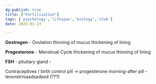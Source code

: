 ```yaml
---
dg-publish: true
title: ["Fertilisation"]
tags: ['psychology','lifespan','biology','stub']
date: 2023-01-23

---
```



**Oestrogen** - Ovulation
thinning of mucus
thickening of lining

**Progesterone** - Menstrual Cycle
thickening of mucus
thinning of lining

**FSH** - pituitary gland - 

Contraceptives / birth control pill -> progesterone 
morning-after pill -  levonstrroasdsadsod (???)


